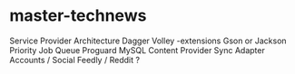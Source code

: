 master-technews
===============
Service Provider Architecture
Dagger
Volley -extensions
Gson or Jackson
Priority Job Queue
Proguard
MySQL
Content Provider
Sync Adapter
Accounts / Social
Feedly / Reddit ?
